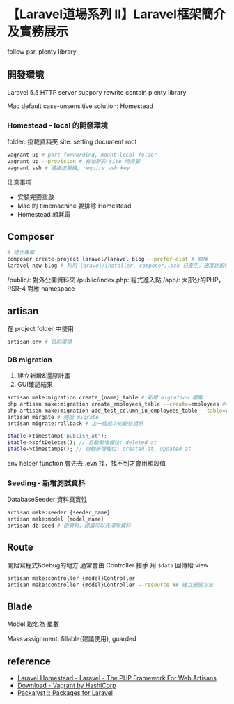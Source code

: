 # 【Laravel道場系列 II】Laravel框架簡介及實務展示

follow psr, plenty library

## 開發環境

Laravel 5.5
HTTP server suppory rewrite
contain plenty library

Mac default case-unsensitive
solution: Homestead

### Homestead - local 的開發環境

folder: 掛載資料夾
site: setting document root

```sh
vagrant up # port forwarding, mount local folder
vagrant up --provision # 有加新的 site 時需要
vagrant ssh # 連接虛擬機, require ssh key
```

注意事項

* 安裝完要重啟
* Mac 的 timemachine 要排除 Homestead
* Homestead 頗耗電

## Composer

```sh
# 建立專案
composer create-project laravel/laravel blog --prefer-dist # 頗慢
laravel new blog # 利用 laravel/installer, composer.lock 已產生，速度比較快
```

/public/: 對外公開資料夾
/public/index.php: 程式進入點
/app/: 大部分的PHP，PSR-4 對應 namespace

## artisan

在 project folder 中使用

```sh
artisan env # 目前環境
```

### DB migration

1. 建立新增&還原計畫
1. GUI確認結果

```sh
artisan make:migration create_{name}_table # 新增 migration 檔案
php artisan make:migration create_employees_table --create=employees ## 範例: 新增 table
php artisan make:migration add_test_column_in_employees_table --table=employees ## 範例: 加欄位
artisan mirgate # 開始 migrate
artisan migrate:rollback # 上一個批次的動作還原
```

```php
$table->timestamp('publish_at');
$table->softDeletes(); // 自動新增欄位: deleted_at
$table->timestamps(); // 自動新增欄位: created_at, updated_at
```

env helper function 會先去 .evn 找，找不到才會用預設值

### Seeding - 新增測試資料

DatabaseSeeder
資料真實性

```sh
artisan make:seeder {seeder_name}
artisan make:model {model_name}
artisan db:seed # 倒資料，建議可以先清除資料
```

## Route

開始寫程式&debug的地方
通常會由 Controller 接手
用 `$data` 回傳給 view

```sh
artisan make:controller {model}Controller
artisan make:controller {model}Controller --resource ## 建立預設方法
```

## Blade

Model 取名為 單數

Mass assignment: fillable(建議使用), guarded

## reference

* [Laravel Homestead - Laravel - The PHP Framework For Web Artisans](https://laravel.com/docs/5.5/homestead)
* [Download - Vagrant by HashiCorp](https://www.vagrantup.com/downloads.html)
* [Packalyst :: Packages for Laravel](https://packalyst.com/)